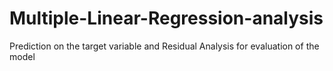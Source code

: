 # Multiple-Linear-Regression-analysis
Prediction on the target variable and Residual Analysis for evaluation of the model
